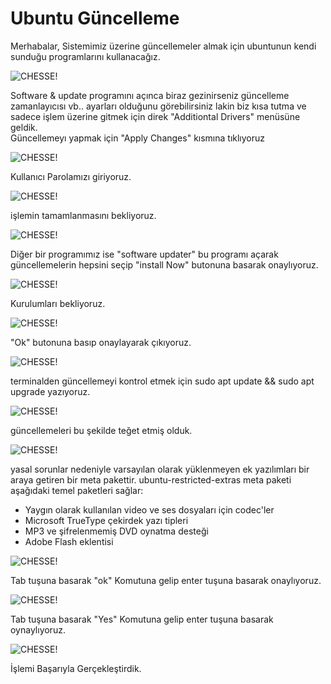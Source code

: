 # Ubuntu Güncelleme

Merhabalar, Sistemimiz üzerine güncellemeler almak için ubuntunun kendi sunduğu programlarını kullanacağız.

![CHESSE!](images/1.png)

Software & update programını açınca biraz gezinirseniz güncelleme zamanlayıcısı vb.. ayarları olduğunu görebilirsiniz lakin biz kısa tutma ve sadece işlem üzerine gitmek için direk "Additiontal Drivers" menüsüne geldik. <br>
Güncellemeyı yapmak için "Apply Changes" kısmına tıklıyoruz

![CHESSE!](images/0.png)

Kullanıcı Parolamızı giriyoruz.

![CHESSE!](images/2.png)

işlemin tamamlanmasını bekliyoruz.

![CHESSE!](images/3.png)

Diğer bir programımız ise "software updater" bu programı açarak güncellemelerin hepsini seçip "install Now" butonuna basarak onaylıyoruz.

![CHESSE!](images/4.png)

Kurulumları bekliyoruz.

![CHESSE!](images/5.png)

"Ok" butonuna basıp onaylayarak çıkıyoruz.

![CHESSE!](images/6.png)

terminalden güncellemeyi kontrol etmek için sudo apt update && sudo apt upgrade yazıyoruz.

![CHESSE!](images/7.png)

güncellemeleri bu şekilde teğet etmiş olduk.

![CHESSE!](images/8.png)

yasal sorunlar nedeniyle varsayılan olarak yüklenmeyen ek yazılımları bir araya getiren bir meta pakettir. 
ubuntu-restricted-extras meta paketi aşağıdaki temel paketleri sağlar:

- Yaygın olarak kullanılan video ve ses dosyaları için codec'ler <br>
- Microsoft TrueType çekirdek yazı tipleri <br>
- MP3 ve şifrelenmemiş DVD oynatma desteği <br>
- Adobe Flash eklentisi <br>

![CHESSE!](images/10.png)

Tab tuşuna basarak "ok" Komutuna gelip enter tuşuna basarak onaylıyoruz.

![CHESSE!](images/11.png)

Tab tuşuna basarak "Yes" Komutuna gelip enter tuşuna basarak oynaylıyoruz.

![CHESSE!](images/12.png)

İşlemi Başarıyla Gerçekleştirdik.
